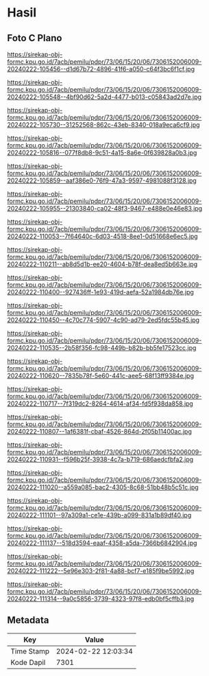 # Hasil

## Foto C Plano

https://sirekap-obj-formc.kpu.go.id/7acb/pemilu/pdpr/73/06/15/20/06/7306152006009-20240222-105456--d1d67b72-4896-41f6-a050-c64f3bc6f1cf.jpg

https://sirekap-obj-formc.kpu.go.id/7acb/pemilu/pdpr/73/06/15/20/06/7306152006009-20240222-105548--4bf90d62-5a2d-4477-b013-c05843ad2d7e.jpg

https://sirekap-obj-formc.kpu.go.id/7acb/pemilu/pdpr/73/06/15/20/06/7306152006009-20240222-105730--31252568-862c-43eb-8340-018a9eca6cf9.jpg

https://sirekap-obj-formc.kpu.go.id/7acb/pemilu/pdpr/73/06/15/20/06/7306152006009-20240222-105816--077f8db8-9c51-4a15-8a6e-0f639828a0b3.jpg

https://sirekap-obj-formc.kpu.go.id/7acb/pemilu/pdpr/73/06/15/20/06/7306152006009-20240222-105859--aaf386e0-76f9-47a3-9597-4981088f3128.jpg

https://sirekap-obj-formc.kpu.go.id/7acb/pemilu/pdpr/73/06/15/20/06/7306152006009-20240222-105955--21303840-ca02-48f3-9467-e488e0e46e83.jpg

https://sirekap-obj-formc.kpu.go.id/7acb/pemilu/pdpr/73/06/15/20/06/7306152006009-20240222-110053--7f64640c-6d03-4518-8ee1-0d51668e6ec5.jpg

https://sirekap-obj-formc.kpu.go.id/7acb/pemilu/pdpr/73/06/15/20/06/7306152006009-20240222-110211--ab8d5d1b-ee20-4604-b78f-dea8ed5b663e.jpg

https://sirekap-obj-formc.kpu.go.id/7acb/pemilu/pdpr/73/06/15/20/06/7306152006009-20240222-110400--927436ff-1e93-419d-aefa-52a1984db76e.jpg

https://sirekap-obj-formc.kpu.go.id/7acb/pemilu/pdpr/73/06/15/20/06/7306152006009-20240222-110450--4c70c774-5907-4c90-ad79-2ed5fdc55b45.jpg

https://sirekap-obj-formc.kpu.go.id/7acb/pemilu/pdpr/73/06/15/20/06/7306152006009-20240222-110535--2b58f356-fc98-449b-b82b-bb5fe17523cc.jpg

https://sirekap-obj-formc.kpu.go.id/7acb/pemilu/pdpr/73/06/15/20/06/7306152006009-20240222-110620--7835b78f-5e60-441c-aee5-68f13ff9384e.jpg

https://sirekap-obj-formc.kpu.go.id/7acb/pemilu/pdpr/73/06/15/20/06/7306152006009-20240222-110717--7f319dc2-8264-4614-af34-fd5f938da858.jpg

https://sirekap-obj-formc.kpu.go.id/7acb/pemilu/pdpr/73/06/15/20/06/7306152006009-20240222-110807--1af6381f-cbaf-4526-864d-2f05b11400ac.jpg

https://sirekap-obj-formc.kpu.go.id/7acb/pemilu/pdpr/73/06/15/20/06/7306152006009-20240222-110931--f596b25f-3938-4c7a-b719-686aedcfbfa2.jpg

https://sirekap-obj-formc.kpu.go.id/7acb/pemilu/pdpr/73/06/15/20/06/7306152006009-20240222-111020--a559a085-bac2-4305-8c68-51bb48b5c51c.jpg

https://sirekap-obj-formc.kpu.go.id/7acb/pemilu/pdpr/73/06/15/20/06/7306152006009-20240222-111101--97a309a1-ce1e-439b-a099-831a1b89df40.jpg

https://sirekap-obj-formc.kpu.go.id/7acb/pemilu/pdpr/73/06/15/20/06/7306152006009-20240222-111137--518d3594-eaaf-4358-a5da-7366b6842904.jpg

https://sirekap-obj-formc.kpu.go.id/7acb/pemilu/pdpr/73/06/15/20/06/7306152006009-20240222-111222--5e96e303-2f81-4a88-bcf7-e185f9be5992.jpg

https://sirekap-obj-formc.kpu.go.id/7acb/pemilu/pdpr/73/06/15/20/06/7306152006009-20240222-111314--9a0c5856-3739-4323-97f8-edb0bf5cffb3.jpg


## Metadata

| Key        | Value               |
| ---------- | ------------------- |
| Time Stamp | 2024-02-22 12:03:34 |
| Kode Dapil | 7301                |



